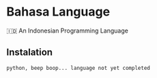# Bahasa Language
🇮🇩 An Indonesian Programming Language

<!--
Language
🇺🇸 English | 🇮🇩 Indonesian
-->

## Instalation
```
python, beep boop... language not yet completed
```
